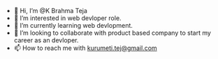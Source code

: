 - 👋 Hi, I’m @K Brahma Teja
- 👀 I’m interested in web devloper role.
- 🌱 I’m currently learning web devlopment.
- 💞️ I’m looking to collaborate with product based company to start my career as an devloper.
- 📫 How to reach me with kurumeti.tej@gmail.com

<!---
KBrahmaTeja03/KBrahmaTeja03 is a ✨ special ✨ repository because its `README.md` (this file) appears on your GitHub profile.
You can click the Preview link to take a look at your changes.
--->
